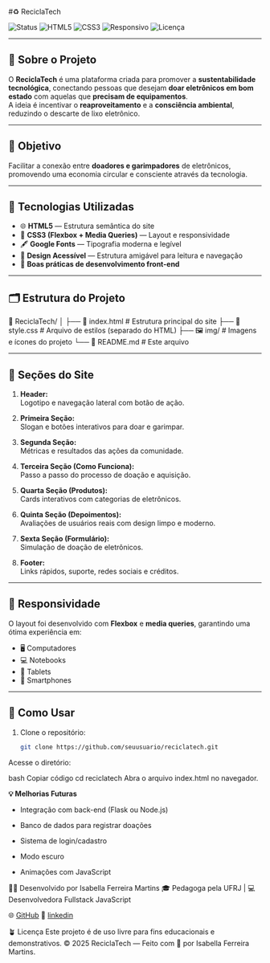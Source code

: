 #♻️ ReciclaTech

![Status](https://img.shields.io/badge/status-em%20desenvolvimento-brightgreen)
![HTML5](https://img.shields.io/badge/feito%20com-HTML5-orange)
![CSS3](https://img.shields.io/badge/estilizado%20com-CSS3-blue)
![Responsivo](https://img.shields.io/badge/layout-responsivo-lightgrey)
![Licença](https://img.shields.io/badge/licença-livre-success)

---

## 🌱 Sobre o Projeto

O **ReciclaTech** é uma plataforma criada para promover a **sustentabilidade tecnológica**, conectando pessoas que desejam **doar eletrônicos em bom estado** com aquelas que **precisam de equipamentos**.  
A ideia é incentivar o **reaproveitamento** e a **consciência ambiental**, reduzindo o descarte de lixo eletrônico.

---

## 🎯 Objetivo

Facilitar a conexão entre **doadores e garimpadores** de eletrônicos, promovendo uma economia circular e consciente através da tecnologia.

---

## 🧩 Tecnologias Utilizadas

- 🌐 **HTML5** — Estrutura semântica do site  
- 🎨 **CSS3 (Flexbox + Media Queries)** — Layout e responsividade  
- 🖋️ **Google Fonts** — Tipografia moderna e legível  
- 💬 **Design Acessível** — Estrutura amigável para leitura e navegação  
- 🧱 **Boas práticas de desenvolvimento front-end**

---

## 🗂️ Estrutura do Projeto


📁 ReciclaTech/
│
├── 📄 index.html # Estrutura principal do site
├── 🎨 style.css # Arquivo de estilos (separado do HTML)
├── 🖼️ img/ # Imagens e ícones do projeto
└── 📘 README.md # Este arquivo

---

## 📍 Seções do Site

1. **Header:**  
   Logotipo e navegação lateral com botão de ação.

2. **Primeira Seção:**  
   Slogan e botões interativos para doar e garimpar.

3. **Segunda Seção:**  
   Métricas e resultados das ações da comunidade.

4. **Terceira Seção (Como Funciona):**  
   Passo a passo do processo de doação e aquisição.

5. **Quarta Seção (Produtos):**  
   Cards interativos com categorias de eletrônicos.

6. **Quinta Seção (Depoimentos):**  
   Avaliações de usuários reais com design limpo e moderno.

7. **Sexta Seção (Formulário):**  
   Simulação de doação de eletrônicos.

8. **Footer:**  
   Links rápidos, suporte, redes sociais e créditos.

---

## 📱 Responsividade

O layout foi desenvolvido com **Flexbox** e **media queries**, garantindo uma ótima experiência em:

- 🖥️ Computadores  
- 💻 Notebooks  
- 📱 Tablets  
- 📲 Smartphones  

---

## 🚀 Como Usar

1. Clone o repositório:
   ```bash
   git clone https://github.com/seuusuario/reciclatech.git
Acesse o diretório:

bash
Copiar código
cd reciclatech
Abra o arquivo index.html no navegador.

**💡 Melhorias Futuras**
- Integração com back-end (Flask ou Node.js)

- Banco de dados para registrar doações

- Sistema de login/cadastro

- Modo escuro

- Animações com JavaScript

👩‍💻 Desenvolvido por
Isabella Ferreira Martins
🎓 Pedagoga pela UFRJ | 💻 Desenvolvedora Fullstack JavaScript

🌐 [GitHub](https://github.com/bronzefloo/)
💼 [linkedin](https://www.linkedin.com/in/isabellamartins65/)


🪴 Licença
Este projeto é de uso livre para fins educacionais e demonstrativos.
© 2025 ReciclaTech — Feito com 💚 por Isabella Ferreira Martins.

